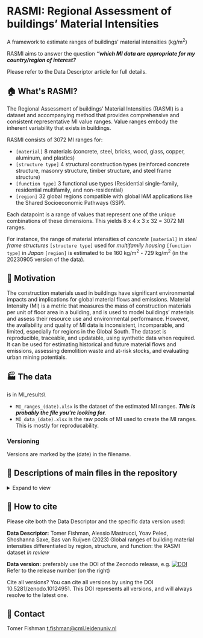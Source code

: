 # RASMI: Regional Assessment of buildings’ Material Intensities

A framework to estimate ranges of buildings' material intensities (kg/m<sup>2</sup>)

RASMI aims to answer the question ***“which MI data are appropriate for my country/region of interest?***

Please refer to the Data Descriptor article for full details.

## :house: What's RASMI?

The Regional Assessment of buildings’ Material Intensities (RASMI) is a dataset and accompanying method that provides comprehensive and consistent representative MI value ranges. Value ranges embody the inherent variability that exists in buildings. 

RASMI consists of 3072 MI ranges for:
- `[material]` 8 materials (concrete, steel, bricks, wood, glass, copper, aluminum, and plastics) 
- `[structure type]` 4 structural construction types (reinforced concrete structure, masonry structure, timber structure, and steel frame structure) 
- `[function type]` 3 functional use types (Residential single-family, residential multifamily, and non-residential) 
- `[region]` 32 global regions compatible with global IAM applications like the Shared Socioeconomic Pathways (SSP). 

Each datapoint is a range of values that represent one of the unique combinations of these dimensions. This yields 8 x 4 x 3 x 32 = 3072 MI ranges.

For instance, the range of material intensities of *concrete* `[material]` in *steel frame structures* `[structure type]` used for *multifamily housing* `[function type]` in *Japan* `[region]` is estimated to be 160 kg/m<sup>2</sup> - 729 kg/m<sup>2</sup> (in the 20230905 version of the data).

## :office: Motivation

The construction materials used in buildings have significant environmental impacts and implications for global material flows and emissions. Material Intensity (MI) is a metric that measures the mass of construction materials per unit of floor area in a building, and is used to model buildings’ materials and assess their resource use and environmental performance. However, the availability and quality of MI data is inconsistent, incomparable, and limited, especially for regions in the Global South. 
The dataset is reproducible, traceable, and updatable, using synthetic data when required. It can be used for estimating historical and future material flows and emissions, assessing demolition waste and at-risk stocks, and evaluating urban mining potentials.

## :factory: The data
is in MI_results\
- `MI_ranges_(date).xlsx` is the dataset of the estimated MI ranges. ***This is probably the file you're looking for.***
- `MI_data_(date).xlsx` is the raw pools of MI used to create the MI ranges. This is mostly for reproducability.

### Versioning
Versions are marked by the (date) in the filename.

## :hospital: Descriptions of main files in the repository
<details>
<summary>Expand to view</summary>

| Folder | File | Decription |
|-|-|-|
|(root) |MI_estimator.py |Python 3 code to create the MI ranges |
|MI_results |See above | |
|data_input_and_ml_processing\ |buildings_v2.xlsx |data from the Heeren & Fishman DB |
| |buildings_v2-structure_type_ML.ows |classification of structure types (Orange suite file) |
| |buildings_v2-structure_type_ML.xlsx |output of the classification of structure types |
| |dims_structure.xlsx |structure and label options for the various dimensions of the data|
|postestimation\ |various files |outputs of the postestimation code in MI_estimator.py |
|tests\ | various folders and files |outputs of the tests of cross validation and effects of the pool size on the MI results |

Refer to the Data Descriptor article for details.
</details>

## :memo: How to cite
Please cite both the Data Descriptor and the specific data version used:

**Data Descriptor:** Tomer Fishman, Alessio Mastrucci, Yoav Peled, Shoshanna Saxe, Bas van Ruijven (2023) Global ranges of building material intensities differentiated by region, structure, and function: the RASMI dataset *In review*

**Data version:** preferably use the DOI of the Zeonodo release, e.g. [![DOI](https://zenodo.org/badge/DOI/10.5281/zenodo.10124952.svg)](https://doi.org/10.5281/zenodo.10124952) Refer to the release number (on the right)

Cite all versions? You can cite all versions by using the DOI 10.5281/zenodo.10124951. This DOI represents all versions, and will always resolve to the latest one.

## :e-mail: Contact
Tomer Fishman t.fishman@cml.leidenuniv.nl
